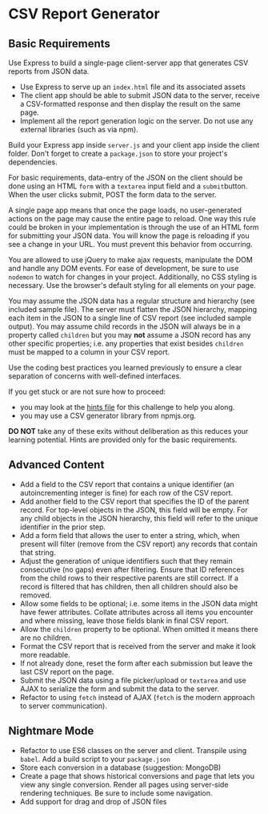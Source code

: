 # CSV Report Generator

## Basic Requirements

Use Express to build a single-page client-server app that generates CSV reports from JSON data.

- Use Express to serve up an `index.html` file and its associated assets
- The client app should be able to submit JSON data to the server, receive a CSV-formatted response and then display the result on the same page.
- Implement all the report generation logic on the server. Do not use any external libraries (such as via npm).

Build your Express app inside `server.js` and your client app inside the client folder. Don't forget to create a `package.json` to store your project's dependencies. 

For basic requirements, data-entry of the JSON on the client should be done using an HTML `form` with a `textarea` input field and a `submit`button. When the user clicks submit, POST the form data to the server.

A single page app means that once the page loads, no user-generated actions on the page may cause the entire page to reload. One way this rule could be broken in your implementation is through the use of an HTML form for submitting your JSON data. You will know the page is reloading if you see a change in your URL. You must prevent this behavior from occurring.

You are allowed to use jQuery to make ajax requests, manipulate the DOM and handle any DOM events. For ease of development, be sure to use `nodemon` to watch for changes in your project. Additionally, no CSS styling is necessary. Use the browser's default styling for all elements on your page.

You may assume the JSON data has a regular structure and hierarchy (see included sample file). The server must flatten the JSON hierarchy, mapping each item in the JSON to a single line of CSV report (see included sample output). You may assume child records in the JSON will always be in a property called `children` but you may **not** assume a JSON record has any other specific properties; i.e. any properties that exist besides `children` must be mapped to a column in your CSV report.

Use the coding best practices you learned previously to ensure a clear separation of concerns with well-defined interfaces.

If you get stuck or are not sure how to proceed:
- you may look at the [hints file](hints_2.md) for this challenge to help you along.
- you may use a CSV generator library from npmjs.org.

**DO NOT** take any of these exits without deliberation as this reduces your learning potential. Hints are provided only for the basic requirements.

## Advanced Content

- Add a field to the CSV report that contains a unique identifier (an autoincrementing integer is fine) for each row of the CSV report.
- Add another field to the CSV report that specifies the ID of the parent record. For top-level objects in the JSON, this field will be empty. For any child objects in the JSON hierarchy, this field will refer to the unique identifier in the prior step.
- Add a form field that allows the user to enter a string, which, when present will filter (remove from the CSV report) any records that contain that string.
- Adjust the generation of unique identifiers such that they remain consecutive (no gaps) even after filtering. Ensure that ID references from the child rows to their respective parents are still correct. If a record is filtered that has children, then all children should also be removed.
- Allow some fields to be optional; i.e. some items in the JSON data might have fewer attributes. Collate attributes across all items you encounter and where missing, leave those fields blank in final CSV report.
- Allow the `children` property to be optional. When omitted it means there are no children.
- Format the CSV report that is received from the server and make it look more readable.
- If not already done, reset the form after each submission but leave the last CSV report on the page.
- Submit the JSON data using a file picker/upload or `textarea` and use AJAX to serialize the form and submit the data to the server.
- Refactor to using `fetch` instead of AJAX (`fetch` is the modern approach to server communication).

## Nightmare Mode

- Refactor to use ES6 classes on the server and client. Transpile using `babel`. Add a build script to your `package.json`
- Store each conversion in a database (suggestion: MongoDB)
- Create a page that shows historical conversions and page that lets you view any single conversion. Render all pages using server-side rendering techniques. Be sure to include some navigation.
- Add support for drag and drop of JSON files
